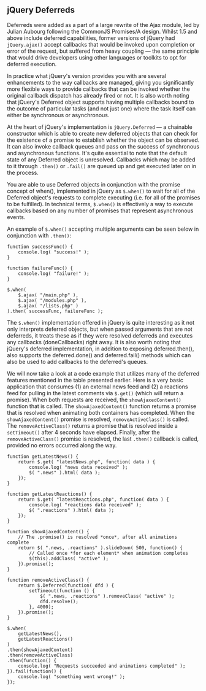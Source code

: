<script>{
	"title": "jQuery Deferreds",
	"level": "advanced",
	"source": "http://msdn.microsoft.com/en-us/magazine/gg723713.aspx",
	"attribution": [
		"Julian Aubourg <j@ubourg.net>",
		"Addy Osmani <addyosmani@gmail.com>",
		"Andree Hansson <peolanha@gmail.com>"
	]
}</script>

## jQuery Deferreds

Deferreds were added as a part of a large rewrite of the Ajax module, led by Julian Aubourg following the CommonJS Promises/A design. Whilst 1.5 and above include deferred capabilities, former versions of jQuery had `jQuery.ajax()` accept callbacks that would be invoked upon completion or error of the request, but suffered from heavy coupling — the same principle that would drive developers using other languages or toolkits to opt for deferred execution.

In practice what jQuery's version provides you with are several enhancements to the way callbacks are managed, giving you significantly more flexible ways to provide callbacks that can be invoked whether the original callback dispatch has already fired or not. It is also worth noting that jQuery's Deferred object supports having multiple callbacks bound to the outcome of particular tasks (and not just one) where the task itself can either be synchronous or asynchronous.

At the heart of jQuery's implementation is `jQuery.Deferred` — a chainable constructor which is able to create new deferred objects that can check for the existence of a promise to establish whether the object can be observed. It can also invoke callback queues and pass on the success of synchronous and asynchronous functions. It's quite essential to note that the default state of any Deferred object is unresolved. Callbacks which may be added to it through `.then()` or `.fail()` are queued up and get executed later on in the process.

You are able to use Deferred objects in conjunction with the promise concept of when(), implemented in jQuery as `$.when()` to wait for all of the Deferred object's requests to complete executing (i.e. for all of the promises to be fulfilled). In technical terms, `$.when()` is effectively a way to execute callbacks based on any number of promises that represent asynchronous events.

An example of `$.when()` accepting multiple arguments can be seen below in conjunction with `.then()`:

```
function successFunc() {
	console.log( "success!" );
}

function failureFunc() {
	console.log( "failure!" );
}

$.when(
	$.ajax( "/main.php" ),
	$.ajax( "/modules.php" ),
	$.ajax( "/lists.php" )
).then( successFunc, failureFunc );
```

The `$.when()` implementation offered in jQuery is quite interesting as it not only interprets deferred objects, but when passed arguments that are not deferreds, it treats these as if they were resolved deferreds and executes any callbacks (doneCallbacks) right away. It is also worth noting that jQuery's deferred implementation, in addition to exposing deferred.then(), also supports the deferred.done() and deferred.fail() methods which can also be used to add callbacks to the deferred's queues.

We will now take a look at a code example that utilizes many of the deferred features mentioned in the table presented earlier. Here is a very basic application that consumes (1) an external news feed and (2) a reactions feed for pulling in the latest comments via `$.get()` (which will return a promise). When both requests are received, the `showAjaxedContent()` function that is called. The `showAjaxedContent()` function returns a promise that is resolved when animating both containers has completed. When the `showAjaxedContent()` promise is resolved, `removeActiveClass()` is called. The `removeActiveClass()` returns a promise that is resolved inside a `setTimeout()` after 4 seconds have elapsed. Finally, after the `removeActiveClass()` promise is resolved, the last `.then()` callback is called, provided no errors occurred along the way.

```
function getLatestNews() {
	return $.get( "latestNews.php", function( data ) {
		console.log( "news data received" );
		$( ".news" ).html( data );
	});
}

function getLatestReactions() {
	return $.get( "latestReactions.php", function( data ) {
		console.log( "reactions data received" );
		$( ".reactions" ).html( data );
	});
}

function showAjaxedContent() {
	// The .promise() is resolved *once*, after all animations complete
	return $( ".news, .reactions" ).slideDown( 500, function() {
		// Called once *for each element* when animation completes
		$(this).addClass( "active" );
	}).promise();
}

function removeActiveClass() {
	return $.Deferred(function( dfd ) {
		setTimeout(function () {
			$( ".news, .reactions" ).removeClass( "active" );
			dfd.resolve();
		}, 4000);
	}).promise();
}

$.when(
	getLatestNews(),
	getLatestReactions()
)
.then(showAjaxedContent)
.then(removeActiveClass)
.then(function() {
	console.log( "Requests succeeded and animations completed" );
}).fail(function() {
	console.log( "something went wrong!" );
});
```
